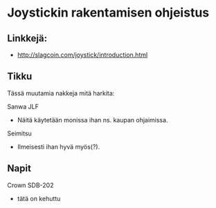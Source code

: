 # Joystickin rakentamisen ohjeistus
## Linkkejä:

- http://slagcoin.com/joystick/introduction.html

## Tikku
Tässä muutamia nakkeja mitä harkita:

Sanwa JLF
- Näitä käytetään monissa ihan ns. kaupan ohjaimissa.

Seimitsu
- Ilmeisesti ihan hyvä myös(?).


## Napit

Crown SDB-202
- tätä on kehuttu

